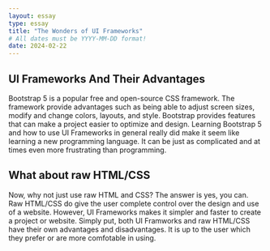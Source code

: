 ```yaml
---
layout: essay
type: essay
title: "The Wonders of UI Frameworks"
# All dates must be YYYY-MM-DD format!
date: 2024-02-22
---
```


## UI Frameworks And Their Advantages
Bootstrap 5 is a popular free and open-source CSS framework. The framework provide advantages such as being able to adjust screen sizes, modify and change colors, layouts, and style. Bootstrap provides features that can make a project easier to optimize and design. Learning Bootstrap 5 and how to use UI Frameworks in general really did make it seem like learning a new programming language. It can be just as complicated and at times even more frustrating than programming. 

## What about raw HTML/CSS
Now, why not just use raw HTML and CSS? The answer is yes, you can. Raw HTML/CSS do give the user complete control over the design and use of a website. However, UI Frameworks makes it simpler and faster to create a project or website. Simply put, both UI Framworks and raw HTML/CSS have their own advantages and disadvantages. It is up to the user which they prefer or are more comfotable in using.

